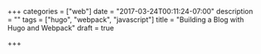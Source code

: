 +++
categories = ["web"]
date = "2017-03-24T00:11:24-07:00"
description = ""
tags = ["hugo", "webpack", "javascript"]
title = "Building a Blog with Hugo and Webpack"
draft = true

+++

